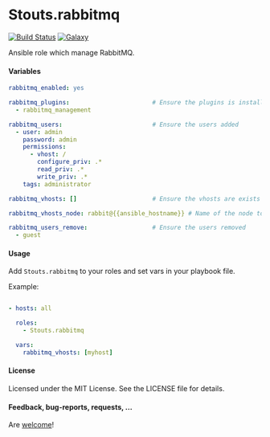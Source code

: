 Stouts.rabbitmq
===============

[![Build Status](http://img.shields.io/travis/Stouts/Stouts.rabbitmq.svg?style=flat-square)](https://travis-ci.org/Stouts/Stouts.rabbitmq)
[![Galaxy](http://img.shields.io/badge/galaxy-Stouts.rabbitmq-blue.svg?style=flat-square)](https://galaxy.ansible.com/list#/roles/953)

Ansible role which manage RabbitMQ.

#### Variables

```yaml
rabbitmq_enabled: yes

rabbitmq_plugins:                       # Ensure the plugins is installed
  - rabbitmq_management

rabbitmq_users:                         # Ensure the users added
  - user: admin
    password: admin
    permissions:
      - vhost: /
        configure_priv: .*
        read_priv: .*
        write_priv: .*
    tags: administrator

rabbitmq_vhosts: []                     # Ensure the vhosts are exists

rabbitmq_vhosts_node: rabbit@{{ansible_hostname}} # Name of the node to apply the vhosts

rabbitmq_users_remove:                  # Ensure the users removed
  - guest
```

#### Usage

Add `Stouts.rabbitmq` to your roles and set vars in your playbook file.

Example:

```yaml

- hosts: all

  roles:
    - Stouts.rabbitmq

  vars:
    rabbitmq_vhosts: [myhost]
```

#### License

Licensed under the MIT License. See the LICENSE file for details.

#### Feedback, bug-reports, requests, ...

Are [welcome](https://github.com/Stouts/Stouts.rabbitmq/issues)!

